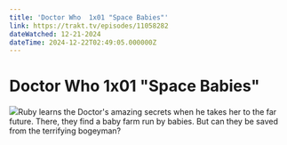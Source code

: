 ```yaml
---
title: 'Doctor Who  1x01 "Space Babies"' 
link: https://trakt.tv/episodes/11058282
dateWatched: 12-21-2024
dateTime: 2024-12-22T02:49:05.000000Z
---
```

# Doctor Who  1x01 "Space Babies"

![](https://walter-r2.trakt.tv/images/episodes/011/058/282/screenshots/thumb/09e02b42a7.jpg)Ruby learns the Doctor's amazing secrets when he takes her to the far future. There, they find a baby farm run by babies. But can they be saved from the terrifying bogeyman?